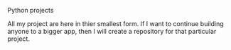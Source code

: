 Python projects 

All my project are here in thier smallest form. If I want to continue building anyone to a bigger app, then I will create a repository for that particular project.
